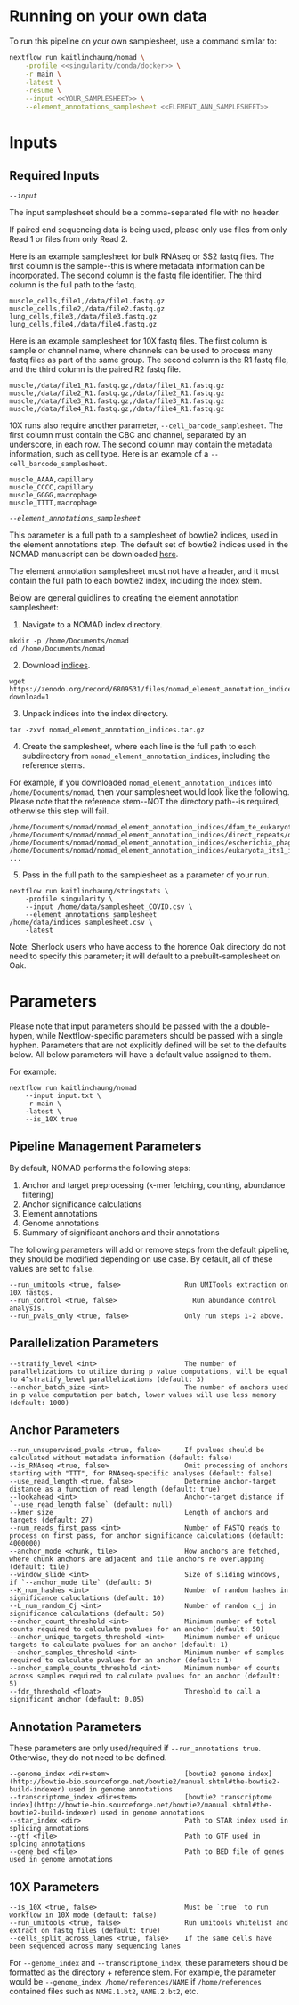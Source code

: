 # Running on your own data
To run this pipeline on your own samplesheet, use a command similar to:
```bash
nextflow run kaitlinchaung/nomad \
    -profile <<singularity/conda/docker>> \
    -r main \
    -latest \
    -resume \
    --input <<YOUR_SAMPLESHEET>> \
    --element_annotations_samplesheet <<ELEMENT_ANN_SAMPLESHEET>>
```
# Inputs
## Required Inputs
*`--input`*

The input samplesheet should be a comma-separated file with no header.

If paired end sequencing data is being used, please only use files from only Read 1 or files from only Read 2.

Here is an example samplesheet for bulk RNAseq or SS2 fastq files. The first column is the sample--this is where metadata information can be incorporated. The second column is the fastq file identifier. The third column is the full path to the fastq.
```
muscle_cells,file1,/data/file1.fastq.gz
muscle_cells,file2,/data/file2.fastq.gz
lung_cells,file3,/data/file3.fastq.gz
lung_cells,file4,/data/file4.fastq.gz
```

Here is an example samplesheet for 10X fastq files. The first column is sample or channel name, where channels can be used to process many fastq files as part of the same group. The second column is the R1 fastq file, and the third column is the paired R2 fastq file.
```
muscle,/data/file1_R1.fastq.gz,/data/file1_R1.fastq.gz
muscle,/data/file2_R1.fastq.gz,/data/file2_R1.fastq.gz
muscle,/data/file3_R1.fastq.gz,/data/file3_R1.fastq.gz
muscle,/data/file4_R1.fastq.gz,/data/file4_R1.fastq.gz
```

10X runs also require another parameter, `--cell_barcode_samplesheet`. The first column must contain the CBC and channel, separated by an underscore, in each row. The second column may contain the metadata information, such as cell type. Here is an example of a `--cell_barcode_samplesheet`.
```
muscle_AAAA,capillary
muscle_CCCC,capillary
muscle_GGGG,macrophage
muscle_TTTT,macrophage
```

*`--element_annotations_samplesheet`*

This parameter is a full path to a samplesheet of bowtie2 indices, used in the element annotations step. The default set of bowtie2 indices used in the NOMAD manuscript can be downloaded [here](https://zenodo.org/record/6809531#.YsfR_OzMJTY).

The element annotation samplesheet must not have a header, and it must contain the full path to each bowtie2 index, including the index stem.

Below are general guidlines to creating the element annotation samplesheet:

1. Navigate to a NOMAD index directory.
```
mkdir -p /home/Documents/nomad
cd /home/Documents/nomad
```
2. Download [indices](https://zenodo.org/record/6809531#.YsfR_OzMJTY).
```
wget https://zenodo.org/record/6809531/files/nomad_element_annotation_indices.tar.gz?download=1
```
3. Unpack indices into the index directory.
```
tar -zxvf nomad_element_annotation_indices.tar.gz
```
4. Create the samplesheet, where each line is the full path to each subdirectory from `nomad_element_annotation_indices`, including the reference stems.

For example, if you downloaded `nomad_element_annotation_indices` into `/home/Documents/nomad`,
then your samplesheet would look like the following. Please note that the reference stem--NOT the directory path--is required, otherwise this step will fail.
```
/home/Documents/nomad/nomad_element_annotation_indices/dfam_te_eukaryota/dfam_te_eukaryota
/home/Documents/nomad/nomad_element_annotation_indices/direct_repeats/direct_repeats
/home/Documents/nomad/nomad_element_annotation_indices/escherichia_phage_phiX174/escherichia_phage_phiX174
/home/Documents/nomad/nomad_element_annotation_indices/eukaryota_its1_itstonedb/eukaryota_its1_itstonedb
...
```
5. Pass in the full path to the samplesheet as a parameter of your run.
```
nextflow run kaitlinchaung/stringstats \
    -profile singularity \
    --input /home/data/samplesheet_COVID.csv \
    --element_annotations_samplesheet /home/data/indices_samplesheet.csv \
    -latest
```

Note: Sherlock users who have access to the horence Oak directory do not need to specify this parameter; it will default to a prebuilt-samplesheet on Oak.

# Parameters

Please note that input parameters should be passed with the a double-hypen, while Nextflow-specific parameters should be passed with a single hyphen. Parameters that are not explicitly defined will be set to the defaults below. All below parameters will have a default value assigned to them.

For example:
```
nextflow run kaitlinchaung/nomad
    --input input.txt \
    -r main \
    -latest \
    --is_10X true
```

## Pipeline Management Parameters
By default, NOMAD performs the following steps:
1. Anchor and target preprocessing (k-mer fetching, counting, abundance filtering)
2. Anchor significance calculations
3. Element annotations
4. Genome annotations
5. Summary of significant anchors and their annotations

The following parameters will add or remove steps from the default pipeline, they should be modified depending on use case. By default, all of these values are set to `false`.

```
--run_umitools <true, false>                Run UMITools extraction on 10X fastqs.
--run_control <true, false>                   Run abundance control analysis.
--run_pvals_only <true, false>              Only run steps 1-2 above.
```

## Parallelization Parameters
```
--stratify_level <int>                      The number of parallelizations to utilize during p value computations, will be equal to 4^stratify_level parallelizations (default: 3)
--anchor_batch_size <int>                   The number of anchors used in p value computation per batch, lower values will use less memory (default: 1000)
```

## Anchor Parameters
```
--run_unsupervised_pvals <true, false>      If pvalues should be calculated without metadata information (default: false)
--is_RNAseq <true, false>                   Omit processing of anchors starting with "TTT", for RNAseq-specific analyses (default: false)
--use_read_length <true, false>             Determine anchor-target distance as a function of read length (default: true)
--lookahead <int>                           Anchor-target distance if `--use_read_length false` (default: null)
--kmer_size                                 Length of anchors and targets (default: 27)
--num_reads_first_pass <int>                Number of FASTQ reads to process on first pass, for anchor significance calculations (default: 4000000)
--anchor_mode <chunk, tile>                 How anchors are fetched, where chunk anchors are adjacent and tile anchors re overlapping (default: tile)
--window_slide <int>                        Size of sliding windows, if `--anchor_mode tile` (default: 5)
--K_num_hashes <int>                        Number of random hashes in significance caluclations (default: 10)
--L_num_random_Cj <int>                     Number of random c_j in significance calculations (default: 50)
--anchor_count_threshold <int>              Minimum number of total counts required to calculate pvalues for an anchor (default: 50)
--anchor_unique_targets_threshold <int>     Minimum number of unique targets to calculate pvalues for an anchor (default: 1)
--anchor_samples_threshold <int>            Minimum number of samples required to calculate pvalues for an anchor (default: 1)
--anchor_sample_counts_threshold <int>      Minimum number of counts across samples required to calculate pvalues for an anchor (default: 5)
--fdr_threshold <float>                     Threshold to call a significant anchor (default: 0.05)
```

## Annotation Parameters
These parameters are only used/required if `--run_annotations true`. Otherwise, they do not need to be defined.
```
--genome_index <dir+stem>                   [bowtie2 genome index](http://bowtie-bio.sourceforge.net/bowtie2/manual.shtml#the-bowtie2-build-indexer) used in genome annotations
--transcriptome_index <dir+stem>            [bowtie2 transcriptome index](http://bowtie-bio.sourceforge.net/bowtie2/manual.shtml#the-bowtie2-build-indexer) used in genome annotations
--star_index <dir>                          Path to STAR index used in splicing annotations
--gtf <file>                                Path to GTF used in splcing annotations
--gene_bed <file>                           Path to BED file of genes used in genome annotations
```

## 10X Parameters
```
--is_10X <true, false>                      Must be `true` to run workflow in 10X mode (default: false)
--run_umitools <true, false>                Run umitools whitelist and extract on fastq files (default: true)
--cells_split_across_lanes <true, false>    If the same cells have been sequenced across many sequencing lanes
```

For `--genome_index` and `--transcriptome_index`, these parameters should be formatted as the directory + reference stem. For example, the parameter would be `--genome_index /home/references/NAME` if `/home/references` contained files such as `NAME.1.bt2`, `NAME.2.bt2`, etc.
